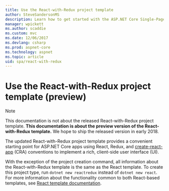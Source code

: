 ```yaml
---
title: Use the React-with-Redux project template
author: SteveSandersonMS
description: Learn how to get started with the ASP.NET Core Single-Page Application (SPA) preview project template for React with Redux and create-react-app.
manager: wpickett
ms.author: scaddie
ms.custom: mvc
ms.date: 12/06/2017
ms.devlang: csharp
ms.prod: aspnet-core
ms.technology: aspnet
ms.topic: article
uid: spa/react-with-redux
---
```

# Use the React-with-Redux project template (preview)

> [!NOTE]
> This documentation is not about the released React-with-Redux project template. **This documentation is about the preview version of the React-with-Redux template.** We hope to ship the released version in early 2018.

The updated React-with-Redux project template provides a convenient starting point for ASP.NET Core apps using React, Redux, and [create-react-app](https://github.com/facebookincubator/create-react-app) (CRA) conventions to implement a rich, client-side user interface (UI).

With the exception of the project creation command, all information about the React-with-Redux template is the same as the React template. To create this project type, run `dotnet new reactredux` instead of `dotnet new react`. For more information about the functionality common to both React-based templates, see [React template documentation](xref:spa/react).
